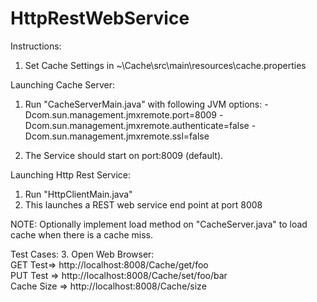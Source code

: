 # HttpRestWebService

Instructions:
  
  1. Set Cache Settings in ~\Cache\src\main\resources\cache.properties

  Launching Cache Server:
  1. Run "CacheServerMain.java" with following JVM options:
      -Dcom.sun.management.jmxremote.port=8009
      -Dcom.sun.management.jmxremote.authenticate=false
      -Dcom.sun.management.jmxremote.ssl=false

  2. The Service should start on port:8009 (default).

  Launching Http Rest Service:
  1. Run "HttpClientMain.java"
  2. This launches a REST web service end point at port 8008

  NOTE:
  Optionally implement load method on "CacheServer.java" to load cache when there is a cache miss.


  Test Cases:
  3. Open Web Browser:
  <br />
  GET Test=> http://localhost:8008/Cache/get/foo
  <br />
  PUT Test => http://localhost:8008/Cache/set/foo/bar
  <br />
  Cache Size => http://localhost:8008/Cache/size

